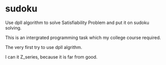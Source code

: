 # sudoku

Use dpll algorithm to solve Satisfiability Problem and put it on sudoku solving.

This is an intergrated programming task which my college course required.

The very first try to use dpll algrithm.

I can it Z_series, because it is far from good.
